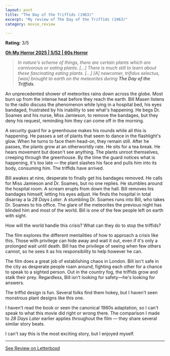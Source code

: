 ```yaml
---
layout: post
title: "The Day of the Triffids (1963)"
excerpt: "My review of The Day of the Triffids (1963)"
category: movie_review

---
```


**Rating:** 3/5

<b><a href="https://boxd.it/BQGCY/detail">Oh My Horror 2025 | 5/52 | 60s Horror</a></b>

<blockquote><i>In nature's scheme of things, there are certain plants which are carnivorous or eating plants. […] There is much still to learn about these fascinating eating plants. […] [A] newcomer, trifidus selectus, [was] brought to earth on the meteorites during <b>The Day of the Triffids</b>.</i></blockquote>

An unprecedented shower of meteorites rains down across the globe. Most burn up from the intense heat before they reach the earth. Bill Masen listens to the radio discuss the phenomenon while lying in a hospital bed, his eyes bandaged, frustrated by his inability to see what's happening. He begs Dr. Soames and his nurse, Miss Jamieson, to remove the bandages, but they deny his request, reminding him they can come off in the morning.

A security guard for a greenhouse makes his rounds while all this is happening. He passes a set of plants that seem to dance in the flashlight's glow. When he turns to face them head-on, they remain still. After he passes, the plants grow at an otherworldly rate. He sits for a tea break. He hears movement but doesn't see anything. The plants unroot themselves, creeping through the greenhouse. By the time the guard notices what is happening, it's too late — the plant slashes his face and pulls him into its body, consuming him. The triffids have arrived.

Bill awakes at nine, desperate to finally get his bandages removed. He calls for Miss Jamieson and Dr. Soames, but no one replies. He stumbles around the hospital room. A scream erupts from down the hall. Bill removes his bandages himself, letting his eyes adjust. He finds the hospital in total disarray a la <i>28 Days Later</i>. A stumbling Dr. Soames runs into Bill, who takes Dr. Soames to his office. The glare of the meteorites the previous night has blinded him and most of the world. Bill is one of the few people left on earth with sight.

How will the world handle this crisis? What can they do to stop the triffids?

The film explores the different mentalities of how to approach a crisis like this. Those with privilege can hide away and wait it out, even if it's only a prolonged wait until death. Bill has the privilege of seeing when few others cannot, so he sees it as his responsibility to help however he can.

The film does a great job of establishing chaos in London. Bill isn't safe in the city as desperate people roam around, fighting each other for a chance to speak to a sighted person. Out in the country fog, the triffids grow and stalk their prey. Regardless, Bill isn't looking for safety—he's looking for answers.

The triffid design is fun. Several folks find them hokey, but I haven't seen monstrous plant designs like this one.

I haven't read the book or seen the canonical 1980s adaptation, so I can't speak to what this movie did right or wrong there. The comparison I made to <i>28 Days Later</i> earlier applies throughout the film — they share several similar story beats.

I can't say this is the most exciting story, but I enjoyed myself.

<hr>

[See Review on Letterboxd](https://boxd.it/8CZMTL)
